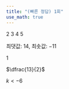 ```yaml
---
title: "(빠른 정답) 1회"
use_math: true
---
```


2 3 4 5

최댓값: $14$, 최솟값: $-11$

$1$

$\dfrac{13}{2}$

$k<-6$